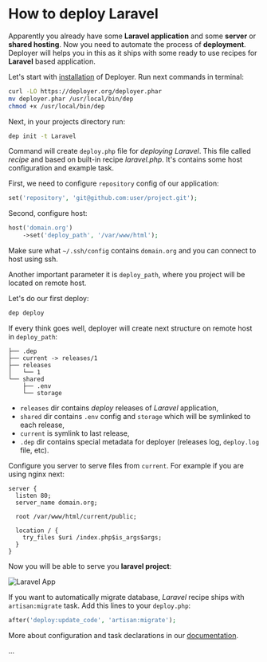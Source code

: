 # How to deploy Laravel 

Apparently you already have some **Laravel application** and some **server** or **shared hosting**. 
Now you need to automate the process of **deployment**. 
Deployer will helps you in this as it ships with some ready to use recipes for **Laravel** based application. 

Let's start with [installation](installation.md) of Deployer. Run next commands in terminal: 

```sh
curl -LO https://deployer.org/deployer.phar
mv deployer.phar /usr/local/bin/dep
chmod +x /usr/local/bin/dep
```

Next, in your projects directory run:

```sh
dep init -t Laravel
```

Command will create `deploy.php` file for *deploying Laravel*. This file called *recipe* and based on built-in recipe *laravel.php*.
It's contains some host configuration and example task. 

First, we need to configure `repository` config of our application:

```php
set('repository', 'git@github.com:user/project.git');
```

Second, configure host:
 
```php
host('domain.org')
    ->set('deploy_path', '/var/www/html');
```

Make sure what `~/.ssh/config` contains `domain.org` and you can connect to host using ssh.

Another important parameter it is `deploy_path`, where you project will be located on remote host. 

Let's do our first deploy:

```sh
dep deploy
```

If every think goes well, deployer will create next structure on remote host in `deploy_path`:

```text
├── .dep
├── current -> releases/1
├── releases
│   └── 1
└── shared
    ├── .env
    └── storage
```

* `releases` dir contains *deploy* releases of *Laravel* application,
* `shared` dir contains `.env` config and `storage` which will be symlinked to each release,
* `current` is symlink to last release,
* `.dep` dir contains special metadata for deployer (releases log, `deploy.log` file, etc).

Configure you server to serve files from `current`. For example if you are using nginx next:

```config
server {
  listen 80;
  server_name domain.org;

  root /var/www/html/current/public;

  location / {
    try_files $uri /index.php$is_args$args;
  }
}
```

Now you will be able to serve you **laravel project**:

![Laravel App](images/laravel.png)

If you want to automatically migrate database, *Laravel* recipe ships with `artisan:migrate` task. Add this lines to your `deploy.php`:

```php
after('deploy:update_code', 'artisan:migrate');
```

More about configuration and task declarations in our [documentation](getting-started.md).

...
